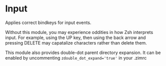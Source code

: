 Input
=====

Applies correct bindkeys for input events.

Without this module, you may experience oddities in how Zsh interprets input.
For example, using the UP key, then using the back arrow and pressing DELETE may capatalize characters rather than delete them. 

This module also provides double-dot parent directory expansion.
It can be enabled by uncommenting `zdouble_dot_expand='true'` in your .zimrc
